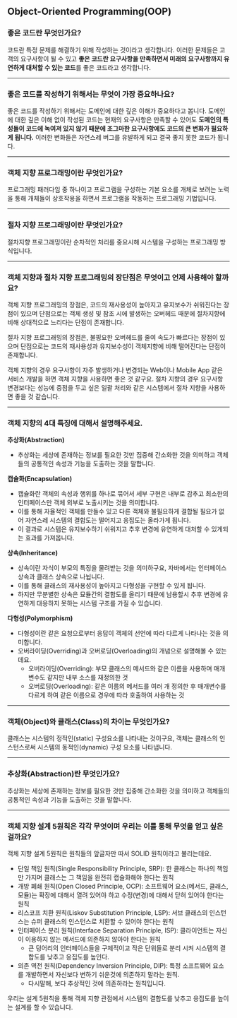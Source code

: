 ## Object-Oriented Programming(OOP)

### 좋은 코드란 무엇인가요?

코드란 특정 문제를 해결하기 위해 작성하는 것이라고 생각합니다. 이러한 문제들은 고객의 요구사항이 될 수 있고
<b>좋은 코드란 요구사항을 만족하면서 미래의 요구사항까지 유연하게 대처할 수 있는 코드</b>를 좋은 코드라고 생각합니다.

---
### 좋은 코드를 작성하기 위해서는 무엇이 가장 중요하나요?

좋은 코드를 작성하기 위해서는 도메인에 대한 깊은 이해가 중요하다고 봅니다. 도메인에 대한 깊은 이해 없이 작성된 코드는 현재의 요구사항은 만족할 수 있어도
<b>도메인의 특성들이 코드에 녹여져 있지 않기 때문에 조그마한 요구사항에도 코드의 큰 변화가 필요하게 됩니다.</b>
이러한 변화들은 자연스레 버그를 유발하게 되고 결국 좋지 못한 코드가 됩니다.

---
### 객체 지향 프로그래밍이란 무엇인가요?

프로그래밍 패러다임 중 하나이고 프로그램을 구성하는 기본 요소를 개체로 보려는 노력을 통해 개체들이 상호작용을 하면서 프로그램을 작동하는 프로그래밍 기법입니다.

---
### 절차 지향 프로그래밍이란 무엇인가요?

절차지향 프로그래밍이란 순차적인 처리를 중요시해 시스템을 구성하는 프로그래밍 방식입니다.

---
### 객체 지향과 절차 지향 프로그래밍의 장단점은 무엇이고 언제 사용해야 할까요?

객체 지향 프로그래밍의 장점은, 코드의 재사용성이 높아지고 유지보수가 쉬워진다는 장점이 있으며 단점으로는 객체 생성 및 참조 시에 발생하는 오버헤드 때문에 절차지향에 비해
상대적으로 느리다는 단점이 존재합니다.

절차 지향 프로그래밍의 장점은, 불핑요한 오버헤드를 줄여 속도가 빠르다는 장점이 있으며 단점으로는 코드의 재사용성과 유지보수성이 객체지향에 비해 떨어진다는 단점이 존재합니다.

객체 지향의 경우 요구사항이 자주 발생하거나 변경되는 Web이나 Mobile App 같은 서비스 개발을 하면 객체 지향을 사용하면 좋은 것 같구요.
절차 지향의 경우 요구사항 변경보다는 성능에 중점을 두고 싶은 일괄 처리와 같은 시스템에서 절차 지향을 사용하면 좋을 것 같습니다. 

---
### 객체 지향의 4대 특징에 대해서 설명해주세요.

<strong>추상화(Abstraction)</strong>
+ 추상화는 세상에 존재하는 정보를 필요한 것만 집중해 간소화한 것을 의미하고 객체들의 공통적인 속성과 기능을 도출하는 것을 말합니다.

<strong>캡슐화(Encapsulation)</strong>
+ 캡슐화란 객체의 속성과 행위를 하나로 묶어서 세부 구현은 내부로 감추고 최소한의 인터페이스만 객체 외부로 노출시키는 것을 의미합니다.
+ 이를 통해 자율적인 객체를 만들수 있고 다른 객체와 불필요하게 결합될 필요가 없어 자연스레 시스템의 결합도는 떨어지고 응집도는 올라가게 됩니다.
+ 이 결과로 시스템은 유지보수하기 쉬워지고 추후 변경에 유연하게 대처할 수 있게되는 효과를 가져옵니다.

<strong>상속(Inheritance)</strong>
+ 상속이란 자식이 부모의 특징을 물려받는 것을 의미하구요, 자바에서는 인터페이스 상속과 클래스 상속으로 나뉩니다.
+ 이를 통해 클래스의 재사용성이 높아지고 다형성을 구현할 수 있게 됩니다.
+ 하지만 무분별한 상속은 묘듈간의 결합도를 올리기 때문에 남용할시 추후 변경에 유연하게 대응하지 못하는 시스템 구조를 가질 수 있습니다.

<strong>다형성(Polymorphism)</strong>
+ 다형성이란 같은 요청으로부터 응답이 객체의 선언에 따라 다르게 나타나는 것을 의미합니다.
+ 오버라이딩(Overriding)과 오버로딩(Overloading)의 개념으로 설명해볼 수 있는데요.
  + 오버라이딩(Overriding): 부모 클래스의 메서드와 같은 이름을 사용하며 매개변수도 같지만 내부 소스를 재정의한 것
  + 오버로딩(Overloading): 같은 이름의 메서드를 여러 개 정의한 후 매개변수를 다르게 하여 같은 이름으로 경우에 따라 호출하여 사용하는 것

---
### 객체(Object)와 클래스(Class)의 차이는 무엇인가요?

클래스는 시스템의 정적인(static) 구성요소를 나타내는 것이구요, 객체는 클래스의 인스턴스로써 시스템의 동적인(dynamic) 구성 요소를 나타냅니다.

---
### 추상화(Abstraction)란 무엇인가요?

추상화는 세상에 존재하는 정보를 필요한 것만 집중해 간소화한 것을 의미하고 객체들의 공통적인 속성과 기능을 도출하는 것을 말합니다.

---
### 객체 지향 설계 5원칙은 각각 무엇이며 우리는 이를 통해 무엇을 얻고 싶은 걸까요?

객체 지향 설계 5원칙은 원칙들의 앞글자만 따서 SOLID 원칙이라고 불리는데요.

+ 단일 책임 원칙(Single Responsibility Principle, SRP): 한 클래스는 하나의 책임만 가지며 클래스는 그 책임을 완전히 캡슐화해야 한다는 원칙
+ 개방 폐쇄 원칙(Open Closed Principle, OCP): 소프트웨어 요소(메서드, 클래스, 모듈)는 확장에 대해서 열려 있어야 하고 수정(변경)에 대해서 닫혀 있어야 한다는 원칙
+ 리스코프 치환 원칙(Liskov Substitution Principle, LSP): 서브 클래스의 인스턴스는 슈퍼 클래스의 인스턴스로 치환할 수 있어야 한다는 원칙
+ 인터페이스 분리 원칙(Interface Separation Principle, ISP): 클라이언트는 자신이 이용하지 않는 메서드에 의존하지 않아야 한다는 원칙
  + 큰 덩어리의 인터페이스들을 구체적이고 작은 단위들로 분리 시켜 시스템의 결합도를 낮추고 응집도를 높인다.
+ 의존 역전 원칙(Dependency Inversion Principle, DIP): 특정 소프트웨어 요소를 개발하면서 자신보다 변하기 쉬운것에 의존하지 말라는 원칙.
  + 다시말해, 보다 추상적인 것에 의존하라는 원칙입니다.

우리는 설계 5원칙을 통해 객체 지향 관점에서 시스템의 결합도를 낮추고 응집도를 높이는 설계를 할 수 있습니다.
